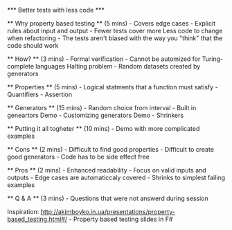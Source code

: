 *** Better tests with less code ***

** Why property based testing ** (5 mins)
	- Covers edge cases
	- Explicit rules about input and output
	- Fewer tests cover more
		Less code to change when refactoring
	- The tests aren't biased with the way you "think" that the code should work

** How? ** (3 mins)
	- Formal verification
	- Cannot be automized for Turing-complete languages
		Halting problem
	- Random datasets created by generators

** Properties ** (5 mins)
	- Logical statments that a function must satisfy
	- Quantifiers
	- Assertion

** Generators ** (15 mins)
	- Random choice from interval
	- Built in geneartors
		Demo
	- Customizing generators
		Demo
	- Shrinkers

** Putting it all togheter ** (10 mins)
	- Demo with more complicated examples

** Cons ** (2 mins)
	- Difficult to find good properties
	- Difficult to create good generators
	- Code has to be side effect free

** Pros ** (2 mins)
	- Enhanced readability
	- Focus on valid inputs and outputs
	- Edge cases are automaticcaly covered
	- Shrinks to simplest failing examples

** Q & A ** (3 mins)
	- Questions that were not answerd during session

Inspiration:
http://akimboyko.in.ua/presentations/property-based_testing.html#/ - Property based testing slides in F#	

